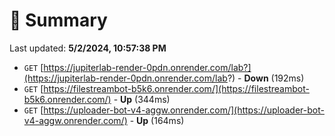 # 📖 Summary
Last updated: **5/2/2024, 10:57:38 PM**

- `GET` [https://jupiterlab-render-0pdn.onrender.com/lab?](https://jupiterlab-render-0pdn.onrender.com/lab?) - **Down** (192ms)
- `GET` [https://filestreambot-b5k6.onrender.com/](https://filestreambot-b5k6.onrender.com/) - **Up** (344ms)
- `GET` [https://uploader-bot-v4-aggw.onrender.com/](https://uploader-bot-v4-aggw.onrender.com/) - **Up** (164ms)
